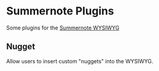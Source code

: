 Summernote Plugins
=============

Some plugins for the [Summernote WYSIWYG](https://github.com/summernote/summernote/)

Nugget
-------------

Allow users to insert custom "nuggets" into the WYSIWYG.

